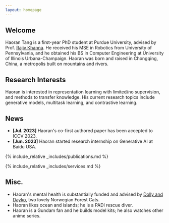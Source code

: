 ```yaml
---
layout: homepage
---
```


## Welcome

Haoran Tang is a first-year PhD student at Purdue University, advised by Prof. [Rajiv Khanna](https://rjvak7.github.io/). He received his MSE in Robotics from University of Pennsylvania, and he obtained his BS in Computer Engineering at University of Illinois Urbana-Champaign. Haoran was born and raised in Chongqing, China, a metropolis built on mountains and rivers.

## Research Interests

Haoran is interested in representation learning with limited/no supervision, and methods to transfer knowledge. His current research topics include generative models, multitask learning, and contrastive learning.

## News

- **[Jul. 2023]** Haoran's co-first authored paper has been accepted to ICCV 2023.
- **[Jun. 2023]** Haoran started research internship on Generative AI at Baidu USA.

{% include_relative _includes/publications.md %}

{% include_relative _includes/services.md %}

## Misc.

- Haoran's mental health is substantially funded and advised by [Dolly and Dayko](./dollydayko.md), two lovely Norwegian Forest Cats.
- Haoran likes ocean and islands; he is a PADI rescue diver.
- Haoran is a Gundam fan and he builds model kits; he also watches other anime series.
